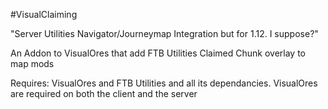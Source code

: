 #VisualClaiming

"Server Utilities Navigator/Journeymap Integration but for 1.12. I suppose?"

An Addon to VisualOres that add FTB Utilities Claimed Chunk overlay to map mods

Requires: VisualOres and FTB Utilities and all its dependancies. VisualOres are required on both the client and the server
